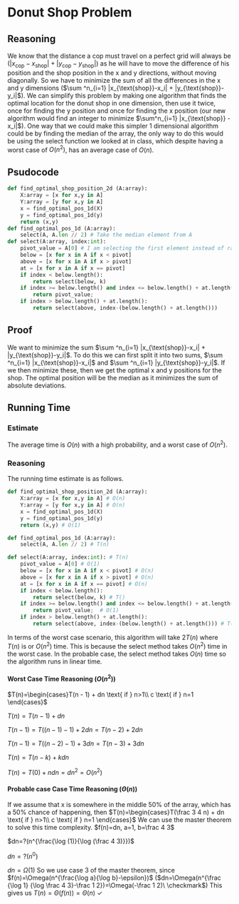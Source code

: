 # Donut Shop Problem

## Reasoning

We know that the distance a cop must travel on a perfect grid will always be $(|x_{\text{cop}}-x_{\text{shop}}|+|y_{\text{cop}}-y_{\text{shop}}|)$ as he will have to move the difference of his position and the shop position in the x and y directions, without moving diagonally. So we have to minimize the sum of all the differences in the x and y dimensions ($\sum ^n_{i=1} |x_{\text{shop}}-x_i| + |y_{\text{shop}}-y_i|$). We can simplify this problem by making one algorithm that finds the optimal location for the donut shop in one dimension, then use it twice, once for finding the y position and once for finding the x position (our new algorithm would find an integer to minimize $\sum^n_{i=1} |x_{\text{shop}} - x_i|$).
One way that we could make this simpler 1 dimensional algorithm could be by finding the median of the array, the only way to do this would be using the select function we looked at in class, which despite having a worst case of $O(n^2)$, has an average case of $O(n)$.

## Psudocode

```python
def find_optimal_shop_position_2d (A:array):
    X:array = [x for x,y in A]
    Y:array = [y for x,y in A]
    x = find_optimal_pos_1d(X)
    y = find_optimal_pos_1d(y)
    return (x,y)
def find_optimal_pos_1d (A:array):
    select(A, A.len // 2) # Take the median element from A
def select(A:array, index:int):
    pivot_value = A[0] # I am selecting the first element instead of random since I am assuming that the order of A is not sorted.
    below = [x for x in A if x < pivot]
    above = [x for x in A if x > pivot]
    at = [x for x in A if x == pivot]
    if index < below.length():
        return select(below, k)
    if index >= below.length() and index <= below.length() + at.length():
        return pivot_value; 
    if index > below.length() + at.length():
        return select(above, index-(below.length() + at.length()))
```

## Proof

We want to minimize the sum $\sum ^n_{i=1} |x_{\text{shop}}-x_i| + |y_{\text{shop}}-y_i|$. To do this we can first split it into two sums, $\sum ^n_{i=1} |x_{\text{shop}}-x_i|$ and $\sum ^n_{i=1} |y_{\text{shop}}-y_i|$. If we then minimize these, then we get the optimal x and y positions for the shop. The optimal position will be the median as it minimizes the sum of absolute deviations.

## Running Time

### Estimate

The average time is $O(n)$ with a high probability, and a worst case of $O(n^2)$.

### Reasoning

The running time estimate is as follows.
```python
def find_optimal_shop_position_2d (A:array):
    X:array = [x for x,y in A] # O(n)
    Y:array = [y for x,y in A] # O(n)
    x = find_optimal_pos_1d(X)
    y = find_optimal_pos_1d(y)
    return (x,y) # O(1)

def find_optimal_pos_1d (A:array):
    select(A, A.len // 2) # T(n)

def select(A:array, index:int): # T(n)
    pivot_value = A[0] # O(1)
    below = [x for x in A if x < pivot] # O(n)
    above = [x for x in A if x > pivot] # O(n)
    at = [x for x in A if x == pivot] # O(n)
    if index < below.length():
        return select(below, k) # T()
    if index >= below.length() and index <= below.length() + at.length():
        return pivot_value;  # O(1)
    if index > below.length() + at.length():
        return select(above, index-(below.length() + at.length())) # T()
```
In terms of the worst case scenario, this algorithm will take $2T(n)$ where $T(n)$ is or $O(n^2)$ time. This is because the select method takes $O(n^2)$ time in the worst case. In the probable case, the select method takes $O(n)$ time so the algorithm runs in linear time.
#### Worst Case Time Reasoning ($O(n^2)$)

$T(n)=\begin{cases}T(n - 1) + dn \text{ if } n>1\\ c \text{ if } n=1 \end{cases}$

$T(n)=T(n-1) + dn$

$T(n-1)=T((n-1)-1)+2dn=T(n-2)+2dn$

$T(n-1)=T((n-2)-1)+3dn=T(n-3)+3dn$

$T(n)=T(n-k)+kdn$

$T(n)=T(0)+ndn=dn^2=O(n^2)$

#### Probable case Case Time Reasoning ($\Theta(n)$)

If we assume that x is somewhere in the middle 50% of the array, which has a 50% chance of happening, then $T(n)=\begin{cases}T(\frac 3 4 n) + dn \text{ if } n>1\\ c \text{ if } n=1 \end{cases}$
We can use the master theorem to solve this time complexity.
$f(n)=dn, a=1, b=\frac 4 3$

$dn=?(n^{\frac{\log (1)}{\log (\frac 4 3)}})$

$dn=?(n^0)$

$dn=\Omega(1)$ So we use case 3 of the master theorem, since $f(n)=\Omega(n^{\frac{\log a}{\log b}-\epsilon})$ ($dn=\Omega(n^{\frac {\log 1} {\log \frac 4 3}-\frac 1 2})=\Omega(-\frac 1 2)\ \checkmark$)
This gives us $T(n)=\Theta(f(n))=\Theta(n) \ \checkmark$